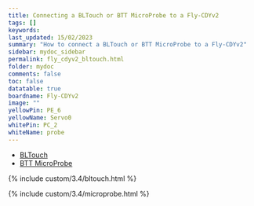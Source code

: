 ```yaml
---
title: Connecting a BLTouch or BTT MicroProbe to a Fly-CDYv2
tags: []
keywords: 
last_updated: 15/02/2023
summary: "How to connect a BLTouch or BTT MicroProbe to a Fly-CDYv2"
sidebar: mydoc_sidebar
permalink: fly_cdyv2_bltouch.html
folder: mydoc
comments: false
toc: false
datatable: true
boardname: Fly-CDYv2
image: ""
yellowPin: PE_6
yellowName: Servo0
whitePin: PC_2
whiteName: probe
---
```


<ul id="profileTabs" class="nav nav-tabs">
  <li class="active"><a class="noCrossRef" href="#bltouch" data-toggle="tab">BLTouch</a></li>  
	<li><a class="noCrossRef" href="#micro" data-toggle="tab">BTT MicroProbe</a></li>
</ul>
  <div class="tab-content">
<div role="tabpanel" class="tab-pane active" id="bltouch" markdown="1">

{% include custom/3.4/bltouch.html %}

</div>

<div role="tabpanel" class="tab-pane" id="micro" markdown="1">

{% include custom/3.4/microprobe.html %}

</div>

</div>
